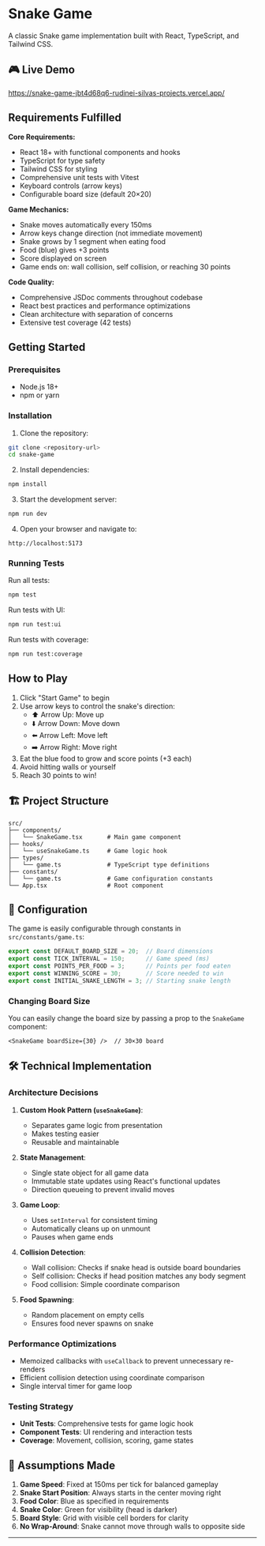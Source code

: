 # Snake Game

A classic Snake game implementation built with React, TypeScript, and Tailwind CSS.

## 🎮 Live Demo

<https://snake-game-jbt4d68q6-rudinei-silvas-projects.vercel.app/>

## Requirements Fulfilled

**Core Requirements:**

- React 18+ with functional components and hooks
- TypeScript for type safety
- Tailwind CSS for styling
- Comprehensive unit tests with Vitest
- Keyboard controls (arrow keys)
- Configurable board size (default 20×20)

**Game Mechanics:**

- Snake moves automatically every 150ms
- Arrow keys change direction (not immediate movement)
- Snake grows by 1 segment when eating food
- Food (blue) gives +3 points
- Score displayed on screen
- Game ends on: wall collision, self collision, or reaching 30 points

**Code Quality:**

- Comprehensive JSDoc comments throughout codebase
- React best practices and performance optimizations
- Clean architecture with separation of concerns
- Extensive test coverage (42 tests)

## Getting Started

### Prerequisites

- Node.js 18+
- npm or yarn

### Installation

1. Clone the repository:

```bash
git clone <repository-url>
cd snake-game
```

2. Install dependencies:

```bash
npm install
```

3. Start the development server:

```bash
npm run dev
```

4. Open your browser and navigate to:

```
http://localhost:5173
```

### Running Tests

Run all tests:

```bash
npm test
```

Run tests with UI:

```bash
npm run test:ui
```

Run tests with coverage:

```bash
npm run test:coverage
```

## How to Play

1. Click "Start Game" to begin
2. Use arrow keys to control the snake's direction:
   - ⬆️ Arrow Up: Move up
   - ⬇️ Arrow Down: Move down
   - ⬅️ Arrow Left: Move left
   - ➡️ Arrow Right: Move right
3. Eat the blue food to grow and score points (+3 each)
4. Avoid hitting walls or yourself
5. Reach 30 points to win!

## 🏗️ Project Structure

```
src/
├── components/
│   └── SnakeGame.tsx       # Main game component
├── hooks/
│   └── useSnakeGame.ts     # Game logic hook
├── types/
│   └── game.ts             # TypeScript type definitions
├── constants/
│   └── game.ts             # Game configuration constants
└── App.tsx                 # Root component
```

## 🔧 Configuration

The game is easily configurable through constants in `src/constants/game.ts`:

```typescript
export const DEFAULT_BOARD_SIZE = 20;  // Board dimensions
export const TICK_INTERVAL = 150;      // Game speed (ms)
export const POINTS_PER_FOOD = 3;      // Points per food eaten
export const WINNING_SCORE = 30;       // Score needed to win
export const INITIAL_SNAKE_LENGTH = 3; // Starting snake length
```

### Changing Board Size

You can easily change the board size by passing a prop to the `SnakeGame` component:

```tsx
<SnakeGame boardSize={30} />  // 30×30 board
```

## 🛠️ Technical Implementation

### Architecture Decisions

1. **Custom Hook Pattern (`useSnakeGame`)**:
   - Separates game logic from presentation
   - Makes testing easier
   - Reusable and maintainable

2. **State Management**:
   - Single state object for all game data
   - Immutable state updates using React's functional updates
   - Direction queueing to prevent invalid moves

3. **Game Loop**:
   - Uses `setInterval` for consistent timing
   - Automatically cleans up on unmount
   - Pauses when game ends

4. **Collision Detection**:
   - Wall collision: Checks if snake head is outside board boundaries
   - Self collision: Checks if head position matches any body segment
   - Food collision: Simple coordinate comparison

5. **Food Spawning**:
   - Random placement on empty cells
   - Ensures food never spawns on snake

### Performance Optimizations

- Memoized callbacks with `useCallback` to prevent unnecessary re-renders
- Efficient collision detection using coordinate comparison
- Single interval timer for game loop

### Testing Strategy

- **Unit Tests**: Comprehensive tests for game logic hook
- **Component Tests**: UI rendering and interaction tests
- **Coverage**: Movement, collision, scoring, game states

## 📝 Assumptions Made

1. **Game Speed**: Fixed at 150ms per tick for balanced gameplay
2. **Snake Start Position**: Always starts in the center moving right
3. **Food Color**: Blue as specified in requirements
4. **Snake Color**: Green for visibility (head is darker)
5. **Board Style**: Grid with visible cell borders for clarity
6. **No Wrap-Around**: Snake cannot move through walls to opposite side

---
